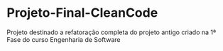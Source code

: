 # Projeto-Final-CleanCode
Projeto destinado a refatoração completa do projeto antigo criado na 1ª Fase do curso Engenharia de Software
